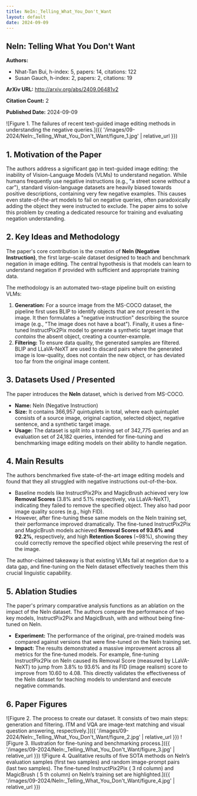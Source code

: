 ```yaml
---
title: NeIn:_Telling_What_You_Don't_Want
layout: default
date: 2024-09-09
---
```

## NeIn: Telling What You Don't Want
**Authors:**
- Nhat-Tan Bui, h-index: 5, papers: 14, citations: 122
- Susan Gauch, h-index: 2, papers: 2, citations: 19

**ArXiv URL:** http://arxiv.org/abs/2409.06481v2

**Citation Count:** 2

**Published Date:** 2024-09-09

![Figure 1. The failures of recent text-guided image editing methods in understanding the negative queries.]({{ '/images/09-2024/NeIn:_Telling_What_You_Don't_Want/figure_1.jpg' | relative_url }})
## 1. Motivation of the Paper
The authors address a significant gap in text-guided image editing: the inability of Vision-Language Models (VLMs) to understand negation. While humans frequently use negative instructions (e.g., "a street scene *without* a car"), standard vision-language datasets are heavily biased towards positive descriptions, containing very few negative examples. This causes even state-of-the-art models to fail on negative queries, often paradoxically adding the object they were instructed to exclude. The paper aims to solve this problem by creating a dedicated resource for training and evaluating negation understanding.

## 2. Key Ideas and Methodology
The paper's core contribution is the creation of **NeIn (Negative Instruction)**, the first large-scale dataset designed to teach and benchmark negation in image editing. The central hypothesis is that models can learn to understand negation if provided with sufficient and appropriate training data.

The methodology is an automated two-stage pipeline built on existing VLMs:
1.  **Generation:** For a source image from the MS-COCO dataset, the pipeline first uses BLIP to identify objects that are *not* present in the image. It then formulates a "negative instruction" describing the source image (e.g., "The image does not have a boat"). Finally, it uses a fine-tuned InstructPix2Pix model to generate a synthetic target image that *contains* the absent object, creating a counter-example.
2.  **Filtering:** To ensure data quality, the generated samples are filtered. BLIP and LLaVA-NeXT are used to discard pairs where the generated image is low-quality, does not contain the new object, or has deviated too far from the original image content.

## 3. Datasets Used / Presented
The paper introduces the **NeIn** dataset, which is derived from MS-COCO.
*   **Name:** NeIn (Negative Instruction)
*   **Size:** It contains 366,957 quintuplets in total, where each quintuplet consists of a source image, original caption, selected object, negative sentence, and a synthetic target image.
*   **Usage:** The dataset is split into a training set of 342,775 queries and an evaluation set of 24,182 queries, intended for fine-tuning and benchmarking image editing models on their ability to handle negation.

## 4. Main Results
The authors benchmarked five state-of-the-art image editing models and found that they all struggled with negative instructions out-of-the-box.
*   Baseline models like InstructPix2Pix and MagicBrush achieved very low **Removal Scores** (3.8% and 5.1% respectively, via LLaVA-NeXT), indicating they failed to remove the specified object. They also had poor image quality scores (e.g., high FID).
*   However, after fine-tuning these same models on the NeIn training set, their performance improved dramatically. The fine-tuned InstructPix2Pix and MagicBrush models achieved **Removal Scores of 93.6% and 92.2%**, respectively, and high **Retention Scores** (~98%), showing they could correctly remove the specified object while preserving the rest of the image.

The author-claimed takeaway is that existing VLMs fail at negation due to a data gap, and fine-tuning on the NeIn dataset effectively teaches them this crucial linguistic capability.

## 5. Ablation Studies
The paper's primary comparative analysis functions as an ablation on the impact of the NeIn dataset. The authors compare the performance of two key models, InstructPix2Pix and MagicBrush, with and without being fine-tuned on NeIn.

*   **Experiment:** The performance of the original, pre-trained models was compared against versions that were fine-tuned on the NeIn training set.
*   **Impact:** The results demonstrated a massive improvement across all metrics for the fine-tuned models. For example, fine-tuning InstructPix2Pix on NeIn caused its Removal Score (measured by LLaVA-NeXT) to jump from 3.8% to 93.6% and its FID (image realism) score to improve from 10.60 to 4.08. This directly validates the effectiveness of the NeIn dataset for teaching models to understand and execute negative commands.

## 6. Paper Figures
![Figure 2. The process to create our dataset. It consists of two main steps: generation and filtering. ITM and VQA are image-text matching and visual question answering, respectively.]({{ '/images/09-2024/NeIn:_Telling_What_You_Don't_Want/figure_2.jpg' | relative_url }})
![Figure 3. Illustration for fine-tuning and benchmarking process.]({{ '/images/09-2024/NeIn:_Telling_What_You_Don't_Want/figure_3.jpg' | relative_url }})
![Figure 4. Qualitative results of five SOTA methods on NeIn’s evaluation samples (first two samples) and random image-prompt pairs (last two samples). The fine-tuned InstructPix2Pix ( 3 rd column) and MagicBrush ( 5 th column) on NeIn’s training set are highlighted.]({{ '/images/09-2024/NeIn:_Telling_What_You_Don't_Want/figure_4.jpg' | relative_url }})
